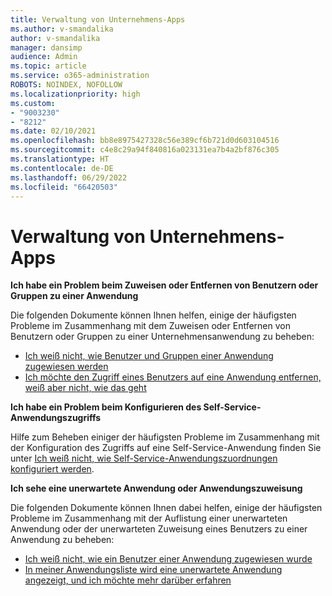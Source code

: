 ```yaml
---
title: Verwaltung von Unternehmens-Apps
ms.author: v-smandalika
author: v-smandalika
manager: dansimp
audience: Admin
ms.topic: article
ms.service: o365-administration
ROBOTS: NOINDEX, NOFOLLOW
ms.localizationpriority: high
ms.custom:
- "9003230"
- "8212"
ms.date: 02/10/2021
ms.openlocfilehash: bb8e8975427328c56e389cf6b721d0d603104516
ms.sourcegitcommit: c4e8c29a94f840816a023131ea7b4a2bf876c305
ms.translationtype: HT
ms.contentlocale: de-DE
ms.lasthandoff: 06/29/2022
ms.locfileid: "66420503"
---
```

# <a name="management-of-enterprise-apps"></a>Verwaltung von Unternehmens-Apps

**Ich habe ein Problem beim Zuweisen oder Entfernen von Benutzern oder Gruppen zu einer Anwendung**

Die folgenden Dokumente können Ihnen helfen, einige der häufigsten Probleme im Zusammenhang mit dem Zuweisen oder Entfernen von Benutzern oder Gruppen zu einer Unternehmensanwendung zu beheben:

- [Ich weiß nicht, wie Benutzer und Gruppen einer Anwendung zugewiesen werden](https://docs.microsoft.com/azure/active-directory/manage-apps/assign-user-or-group-access-portal)
- [Ich möchte den Zugriff eines Benutzers auf eine Anwendung entfernen, weiß aber nicht, wie das geht](https://docs.microsoft.com/azure/active-directory/manage-apps/methods-for-removing-user-access)

**Ich habe ein Problem beim Konfigurieren des Self-Service-Anwendungszugriffs**

Hilfe zum Beheben einiger der häufigsten Probleme im Zusammenhang mit der Konfiguration des Zugriffs auf eine Self-Service-Anwendung finden Sie unter [Ich weiß nicht, wie Self-Service-Anwendungszuordnungen konfiguriert werden](https://docs.microsoft.com/azure/active-directory/manage-apps/manage-self-service-access).

**Ich sehe eine unerwartete Anwendung oder Anwendungszuweisung**

Die folgenden Dokumente können Ihnen dabei helfen, einige der häufigsten Probleme im Zusammenhang mit der Auflistung einer unerwarteten Anwendung oder der unerwarteten Zuweisung eines Benutzers zu einer Anwendung zu beheben:

- [Ich weiß nicht, wie ein Benutzer einer Anwendung zugewiesen wurde](https://docs.microsoft.com/azure/active-directory/manage-apps/ways-users-get-assigned-to-applications)
- [In meiner Anwendungsliste wird eine unerwartete Anwendung angezeigt, und ich möchte mehr darüber erfahren](https://docs.microsoft.com/azure/active-directory/manage-apps/application-types)












